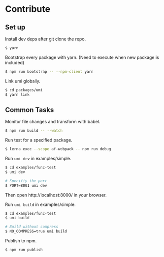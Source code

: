 # Contribute

## Set up

Install dev deps after git clone the repo.

```bash
$ yarn
```

Bootstrap every package with yarn. (Need to execute when new package is included)

```bash
$ npm run bootstrap -- --npm-client yarn
```

Link umi globally.

```bash
$ cd packages/umi
$ yarn link
```

## Common Tasks

Monitor file changes and transform with babel.

```bash
$ npm run build -- --watch
```

Run test for a specified package.

```bash
$ lerna exec --scope af-webpack -- npm run debug
```

Run `umi dev` in examples/simple.

```bash
$ cd examples/func-test
$ umi dev

# Specifiy the port
$ PORT=8001 umi dev
```

Then open http://localhost:8000/ in your browser.

Run `umi build` in examples/simple.

```bash
$ cd examples/func-test
$ umi build

# Build without compress
$ NO_COMPRESS=true umi build
```

Publish to npm.

```bash
$ npm run publish
```
